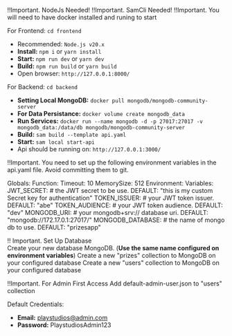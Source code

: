 !!Important. NodeJs Needed!
!!Important. SamCli Needed!
!!Important. You will need to have docker installed and runing to start

 For Frontend: `cd frontend`
- Recommended: `Node.js v20.x`
- **Install:** `npm i` or `yarn install`
- **Start:** `npm run dev` or `yarn dev`
- **Build:** `npm run build` or `yarn build`
- Open browser: `http://127.0.0.1:8000/`


For Backend: `cd backend`
- **Setting Local MongoDB:** `docker pull mongodb/mongodb-community-server`
- **For Data Persistance:** `docker volume create mongodb_data`
- **Run Services:** `docker run --name mongodb -d -p 27017:27017 -v mongodb_data:/data/db mongodb/mongodb-community-server`
- **Build:** `sam build --template api.yaml`
- **Start:** `sam local start-api`
- Api should be running on: `http://127.0.0.1:3000/`


!!Important. You need to set up the following environment variables in the api.yaml file. Avoid committing them to git.

Globals:
  Function:
    Timeout: 10
    MemorySize: 512
    Environment:
      Variables:
        JWT_SECRET: # the JWT secret to be use. DEFAULT: "this is my custom Secret key for authentication"
        TOKEN_ISSUER: # your JWT token issuer. DEFAULT: "abe"
        TOKEN_AUDIENCE: # your JWT token audience. DEFAULT: "dev"
        MONGODB_URI: # your mongodb+srv:// database uri. DEFAULT: "mongodb://172.17.0.1:27017/"
        MONGODB_DATABASE: # the name of mongo db to use. DEFAULT: "prizesapp"
        
!! Important. Set Up Database        
Create your new database MongoDB. (**Use the same name configured on environment variables**)
Create a new "prizes" collection to MongoDB on your configured database
Create a new "users" collection to MongoDB on your configured database

!!Important. For Admin First Access
Add default-admin-user.json to "users" collection

Default Credentials:
- **Email:** playstudios@admin.com
- **Password:** PlaystudiosAdmin123
